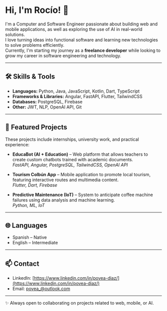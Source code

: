 # Hi, I'm Rocío! 👋

I'm a Computer and Software Engineer passionate about building web and mobile applications, as well as exploring the use of AI in real-world solutions.  
I love turning ideas into functional software and learning new technologies to solve problems efficiently.  
Currently, I'm starting my journey as a **freelance developer** while looking to grow my career in software engineering and technology.

---

## 🛠️ Skills & Tools
- **Languages:** Python, Java, JavaScript, Kotlin, Dart, TypeScript  
- **Frameworks & Libraries:** Angular, FastAPI, Flutter, TailwindCSS  
- **Databases:** PostgreSQL, Firebase  
- **Other:** JWT, NLP, OpenAI API, Git  

---

## 📌 Featured Projects
These projects include internships, university work, and practical experience:

- **EducaBot (AI + Education)** – Web platform that allows teachers to create custom chatbots trained with academic documents.  
  *FastAPI, Angular, PostgreSQL, TailwindCSS, OpenAI API*  

- **Tourism Colbún App** – Mobile application to promote local tourism, featuring interactive routes and multimedia content.  
  *Flutter, Dart, Firebase*  

- **Predictive Maintenance (IoT)** – System to anticipate coffee machine failures using data analysis and machine learning.  
  *Python, ML, IoT*  

---

## 🌐 Languages
- Spanish – Native  
- English – Intermediate  

---

## 📫 Contact
- LinkedIn: [https://www.linkedin.com/in/povea-diaz/](https://www.linkedin.com/in/povea-diaz/)  
- Email: povea_@outlook.com  

---

✨ Always open to collaborating on projects related to web, mobile, or AI.
